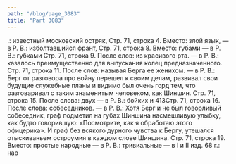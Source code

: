 ```yaml
---
path: "/blog/page_3083"
title: "Part 3083"
---
```


.: известный московский остряк,
Стр. 71, строка 4.
Вместо: злой язык, — в Р. В.: изболтавшийся франт,
Стр. 71, строка 8.
Вместо: губами — в Р. В.: губками
Стр. 71, строка 9.
После слов: из красивого рта. — в Р. В.: казалось преимущественно для выпускания колец предназначенного.
Стр. 71, строка 11.
После слов: называя Берга ее женихом. — в Р. В.: Берг от разговора про войну перешел к своим делам, развивал свои будущие служебные планы и видимо был очень горд тем, что разговаривал с таким знаменитым человеком, как Шиншин.
Стр. 71, строка 15.
После слова: двух — в Р. В.: бойких и
413Стр. 71, строка 16.
После слова: собеседников. — в Р. В.: Хотя Берг и не был говорливый собеседник, граф подметил на губах Шиншина насмешливую улыбку, как будто говорившую: «Посмотрите, как я обработаю этого офицерика». И граф без всякого дурного чувства к Бергу, утешался отыскиваньем остроумия в каждом слове Шиншина.
Стр. 71, строка 19.
Вместо: простые народные — в Р. В.: тривиальные — в I и II изд. 68 г.: нар
